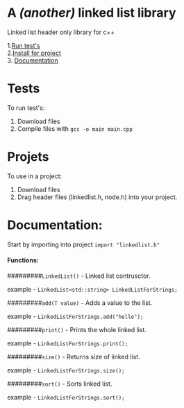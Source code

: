 # A ***(another)*** linked list library
Linked list header only library for c++ 

1.[Run test's](#tests)  
2.[Install for project](#projects)  
3. [Documentation](#documentation)  

# Tests
To run test's:
1. Download files
2. Compile files with `gcc -o main main.cpp` 

# Projets
To use in a project:
1. Download files
2. Drag header files (linkedlist.h, node.h) into your project.  

# Documentation:

Start by importing into project `import "linkedlist.h"`  

#### Functions:

#########`LinkedList()` - Linked list contrusctor. 

  example - `LinkedList<std::string> LinkedListForStrings;`  


#########`add(T value)` - Adds a value to the list.

  example - `LinkedListForStrings.add("hello");`  


#########`print()` - Prints the whole linked list.

  example - `LinkedListForStrings.print();`  


#########`size()` - Returns size of linked list.

  example - `LinkedListForStrings.size();`  


#########`sort()` - Sorts linked list.

  example - `LinkedListForStrings.sort();`

